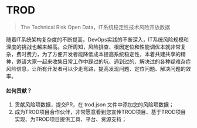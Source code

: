 # TROD
> The Technical Risk Open Data，IT系统稳定性技术风险开放数据

随着IT系统架构复杂度的不断提高，DevOps实践的不断深入，IT系统风险规模和深度的挑战也越来越高。众所周知，风险排查、根因定位和性能调优本就非常复杂，费时费力，为了方便开发者能降低成本提高系统稳定性，本着共建共享的精神，邀请大家一起来收集日常工作中踩过的坑、遇到过的、解决过的各种疑难杂症风险信息，让所有开发者可以少走弯路，提高发现问题、定位问题、解决问题的效率。

#### 如何贡献？
1. 贡献风险项数据，提交PR，在 trod.json 文件中添加您的风险项数据；
2. 成为TROD项目合作伙伴，非常愿意看到您宣传TROD项目、基于TROD项目实现、为TROD项目提供工具、平台、资源支持；
